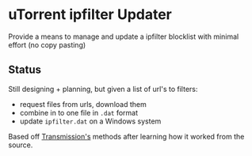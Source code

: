 uTorrent ipfilter Updater
=========================

Provide a means to manage and update a ipfilter blocklist with minimal effort (no copy pasting)

Status
------

Still designing + planning, but given a list of url's to filters:

* request files from urls, download them
* combine in to one file in `.dat` format
* update `ipfilter.dat` on a Windows system


Based off [Transmission's](www.transmissionbt.com) methods after learning how it worked from the source.
